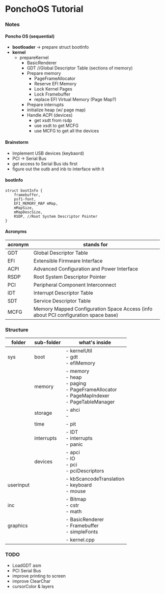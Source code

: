 # PonchoOS Tutorial

### Notes
#### Poncho OS (sequential)
- __bootloader__ -> prepare struct bootInfo
- __kernel__
    - prepareKernel
        - BasicRenderer
        - GDT //Global Descriptor Table (sections of memory)
        - Prepare memory
            - PageFrameAllocator
            - Reserve EFI Memory
            - Lock Kernel Pages
            - Lock Framebuffer
            - replace EFI Virtual Memory (Page Map?)
        - Prepare interrupts
        - initialize heap (w/ page map)
        - Handle ACPI (devices)
            - get xsdt from rsdp
            - use xsdt to get MCFG
            - use MCFG to get all the devices

#### Brainstorm
- Implement USB devices (keybaord)
- PCI -> Serial Bus
- get access to Serial Bus ids first
- figure out the outb and inb to interface with it


#### bootInfo
```{cpp}
struct bootInfo {
    framebuffer,
    psf1-font,
    EFI_MEMORY_MAP mMap,
    mMapSize,
    mMapDescSize,
    RSDP, //Root System Descriptor Pointer
}
```

#### Acronyms
|acronym|stands for|
|---|---|
|GDT|Global Descriptor Table|
|EFI|Extensible Firmware Interface|
|ACPI|Advanced Configuration and Power Interface|
|RSDP|Root System Descriptor Pointer|
|PCI|Peripheral Component Interconnect|
|IDT|Interrupt Descriptor Table|
|SDT|Service Descriptor Table|
|MCFG|Memory Mapped Configuration Space Access (info about PCI configuration space base)|

### Structure
|folder|sub-folder|what's inside|
|---    |---    |---|
|sys    |boot   |- kernelUtil<br/>- gdt<br/>- efiMemory
|       |memory |- memory<br/>- heap<br/>- paging<br/>- PageFrameAllocator<br/>- PageMapIndexer<br/>- PageTableManager
|       |storage|- ahci<br/>- 
|       |time   |- pit
|       |interrupts|- IDT<br/>- interrupts<br/>- panic<br/>
|       |devices|- apci<br/>- IO<br/>- pci<br/>- pciDescriptors
|userinput|     |- kbScancodeTranslation<br/>- keyboard<br/>- mouse<br/>
|inc    |       |- Bitmap<br/>- cstr<br/>- math<br/>
|graphics|      |- BasicRenderer<br/>- Framebuffer<br/>- simpleFonts
|       |       |- kernel.cpp<br/>

### TODO
- LoadGDT asm
- PCI Serial Bus
- improve printing to screen
- improve ClearChar
- cursorColor & layers